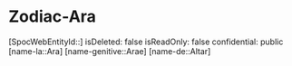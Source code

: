 ﻿---
type: Zodiac
tags:
- astro/Zodiac

---

# Zodiac-Ara

[SpocWebEntityId::]
isDeleted: false
isReadOnly: false
confidential: public
[name-la::Ara]
[name-genitive::Arae]
[name-de::Altar]
